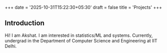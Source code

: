 +++
date = '2025-10-31T15:22:30+05:30'
draft = false
title = 'Projects'
+++
## Introduction
Hi! I am Akshat. I am interested in statistics/ML and systems. Currently, undergrad in the Department of Computer Science and Engineering at IIT Delhi.